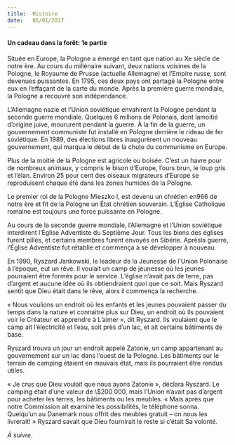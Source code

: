 ```yaml
---
title:  Histoire
date:   06/01/2017
---
```


#### Un cadeau dans la forêt: 1e partie 

Située en Europe, la Pologne a émergé en tant que nation au Xe siècle de notre ère. Au cours du millénaire suivant, deux nations voisines de la Pologne, le Royaume de Prusse (actuelle Allemagne) et l’Empire russe, sont devenues puissantes. En 1795, ces deux pays ont partagé la Pologne entre eux en l’effaçant de la carte du monde. Après la première guerre mondiale, la Pologne a recouvré son indépendance. 

L’Allemagne nazie et l’Union soviétique envahirent la Pologne pendant la seconde guerre mondiale. Quelques 6 millions de Polonais, dont lamoitié d’origine juive, moururent pendant la guerre. À la fin de la guerre, un gouvernement communiste fut installé en Pologne derrière le rideau de fer soviétique. En 1989, des élections libres inaugurèrent un nouveau gouvernement, qui marqua le début de la chute du communisme en Europe. 

Plus de la moitié de la Pologne est agricole ou boisée. C’est un havre pour de nombreux animaux, y compris le bison d’Europe, l’ours brun, le loup gris et l’élan. Environ 25 pour cent des oiseaux migrateurs d’Europe se reproduisent chaque été dans les zones humides de la Pologne. 

Le premier roi de la Pologne Mieszko I, est devenu un chrétien en966 de notre ère et fit de la Pologne un État chrétien souverain. L’Église Catholique romaine est toujours une force puissante en Pologne. 

Au cours de la seconde guerre mondiale, l’Allemagne et l’Union soviétique interdirent l’Église Adventiste du Septième Jour. Tous les biens des églises furent pillés, et certains membres furent envoyés en Sibérie. Aprèsla guerre, l’Église Adventiste fut rétablie et commença à se développer à nouveau. 

En 1990, Ryszard Jankowski, le leadeur de la Jeunesse de l’Union Polonaise à l’époque, eut un rêve. Il voulait un camp de jeunesse où les jeunes pourraient être formés pour le service. L’église n’avait pas de terre, pas d’argent et aucune idée où ils obtiendraient quoi que ce soit. Mais Ryszard sentit que Dieu était dans le rêve, alors il commença la recherche. 

« Nous voulions un endroit où les enfants et les jeunes pouvaient passer du temps dans la nature et connaitre plus sur Dieu, un endroit où ils pouvaient voir le Créateur et apprendre à L’aimer », dit Ryszard. Ils voulaient que le camp ait l’électricité et l’eau, soit près d’un lac, et ait certains bâtiments de base. 

Ryszard trouva un jour un endroit appelé Zatonie, un camp appartenant au gouvernement sur un lac dans l’ouest de la Pologne. Les bâtiments sur le terrain de camping étaient en mauvais état, mais ils pourraient être rendus utiles. 

« Je crus que Dieu voulait que nous ayons Zatonie », déclara Ryszard. Le camping était d’une valeur de \\$200 000, mais l’Union n’avait pas d’argent pour acheter les terres, les bâtiments ou les meubles. « Mais après que notre Commission ait examiné les possibilités, le téléphone sonna. Quelqu’un au Danemark nous offrit des meubles gratuit – on nous les livrerait! » Ryszard savait que Dieu fournirait le reste si c’était Sa volonté. 

_À suivre._